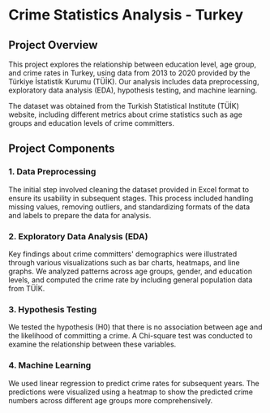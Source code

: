 # Crime Statistics Analysis - Turkey

## Project Overview

This project explores the relationship between education level, age group, and crime rates in Turkey, using data from 2013 to 2020 provided by the Türkiye İstatistik Kurumu (TÜİK). Our analysis includes data preprocessing, exploratory data analysis (EDA), hypothesis testing, and machine learning.

The dataset was obtained from the Turkish Statistical Institute (TÜİK) website, including different metrics about crime statistics such as age groups and education levels of crime committers.

## Project Components

### 1. Data Preprocessing

The initial step involved cleaning the dataset provided in Excel format to ensure its usability in subsequent stages. This process included handling missing values, removing outliers, and standardizing formats of the data and labels to prepare the data for analysis.

### 2. Exploratory Data Analysis (EDA)

Key findings about crime committers' demographics were illustrated through various visualizations such as bar charts, heatmaps, and line graphs. We analyzed patterns across age groups, gender, and education levels, and computed the crime rate by including general population data from TÜİK.

### 3. Hypothesis Testing

We tested the hypothesis (H0) that there is no association between age and the likelihood of committing a crime. A Chi-square test was conducted to examine the relationship between these variables.

### 4. Machine Learning

We used linear regression to predict crime rates for subsequent years. The predictions were visualized using a heatmap to show the predicted crime numbers across different age groups more comprehensively.


